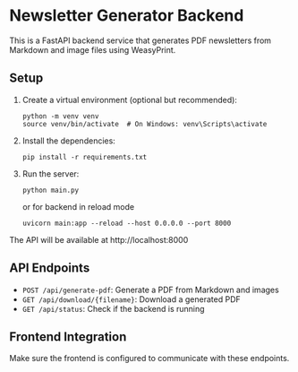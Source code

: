 
# Newsletter Generator Backend

This is a FastAPI backend service that generates PDF newsletters from Markdown and image files using WeasyPrint.

## Setup

1. Create a virtual environment (optional but recommended):
   ```
   python -m venv venv
   source venv/bin/activate  # On Windows: venv\Scripts\activate
   ```

2. Install the dependencies:
   ```
   pip install -r requirements.txt
   ```

3. Run the server:
   ```
   python main.py
   ```
   or for backend in reload mode
   ```
   uvicorn main:app --reload --host 0.0.0.0 --port 8000
   ```

The API will be available at http://localhost:8000

## API Endpoints

- `POST /api/generate-pdf`: Generate a PDF from Markdown and images
- `GET /api/download/{filename}`: Download a generated PDF
- `GET /api/status`: Check if the backend is running

## Frontend Integration

Make sure the frontend is configured to communicate with these endpoints.
